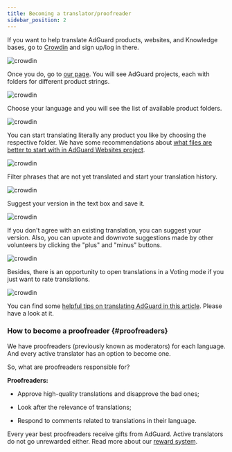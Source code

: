 ```yaml
---
title: Becoming a translator/proofreader
sidebar_position: 2
---
```


If you want to help translate AdGuard products, websites, and Knowledge bases, go to [Crowdin](https://crowdin.com/) and sign up/log in there.

![crowdin](https://cdn.adguard.com/public/Adguard/kb/en/ag-translations/main-screen.png) 

Once you do, go to [our page](https://crowdin.com/profile/adguard/). You will see AdGuard projects, each with folders for different product strings.

![crowdin](https://cdn.adguard.com/public/Adguard/kb/en/ag-translations/projects.png) 

Choose your language and you will see the list of available product folders. 

![crowdin](https://cdn.adguard.com/public/Adguard/kb/en/ag-translations/languages.png) 

You can start translating literally any product you like by choosing the respective folder. We have some recommendations about [what files are better to start with in AdGuard Websites project](./translation-priority.md).

![crowdin](https://cdn.adguard.com/public/Adguard/kb/en/ag-translations/folders.png) 

Filter phrases that are not yet translated and start your translation history.

![crowdin](https://cdn.adguard.com/public/Adguard/kb/en/ag-translations/filter.png) 

Suggest your version in the text box and save it.

![crowdin](https://cdn.adguard.com/public/Adguard/kb/en/ag-translations/text-box.png) 

If you don't agree with an existing translation, you can suggest your version. Also, you can upvote and downvote suggestions made by other volunteers by clicking the "plus" and "minus" buttons.
  
![crowdin](https://cdn.adguard.com/public/Adguard/kb/en/ag-translations/vote.png) 

Besides, there is an opportunity to open translations in a Voting mode if you just want to rate translations.

![crowdin](https://cdn.adguard.com/public/Adguard/kb/en/ag-translations/mode.png)

You can find some [helpful tips on translating AdGuard in this article](./guidelines.md). Please have a look at it. 

### How to become a proofreader {#proofreaders}

We have proofreaders (previously known as moderators) for each language. And every active translator has an option to become one.

So, what are proofreaders responsible for?

**Proofreaders:**

- Approve high-quality translations and disapprove the bad ones;

- Look after the relevance of translations;

- Respond to comments related to translations in their language.

Every year best proofreaders receive gifts from AdGuard. Active translators do not go unrewarded either. Read more about our [reward system](./rewards.md).